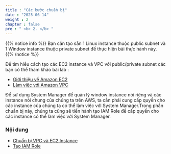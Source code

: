 ```yaml
---
title : "Các bước chuẩn bị"
date : "2025-06-14"
weight : 2 
chapter : false
pre : " <b> 2. </b> "
---
```


{{% notice info %}}
Bạn cần tạo sẵn 1 Linux instance thuộc public subnet và 1 Window instance thuộc private subnet để thực hiện bài thực hành này.
{{% /notice %}}

Để tìm hiểu cách tạo các EC2 instance và VPC với public/private subnet các bạn có thể tham khảo bài lab :
  - [Giới thiệu về Amazon EC2](https://000004.awsstudygroup.com/vi/)
  - [Làm việc với Amazon VPC](https://000003.awsstudygroup.com/vi/)

Để sử dụng System Manager để quản lý window instance nói riêng và các instance nói chung của chúng ta trên AWS, ta cần phải cung cấp quyền cho các instance của chúng ta có thể làm việc với System Manager.Trong phần chuẩn bị này, chúng ta cũng sẽ tiến hành tạo IAM Role để cấp quyền cho các instance có thể làm việc với System Manager.

### Nội dung
  - [Chuẩn bị VPC và EC2 Instance](2.1-createec2/)
  - [Tạo IAM Role](2.2-createiamrole/)

  
